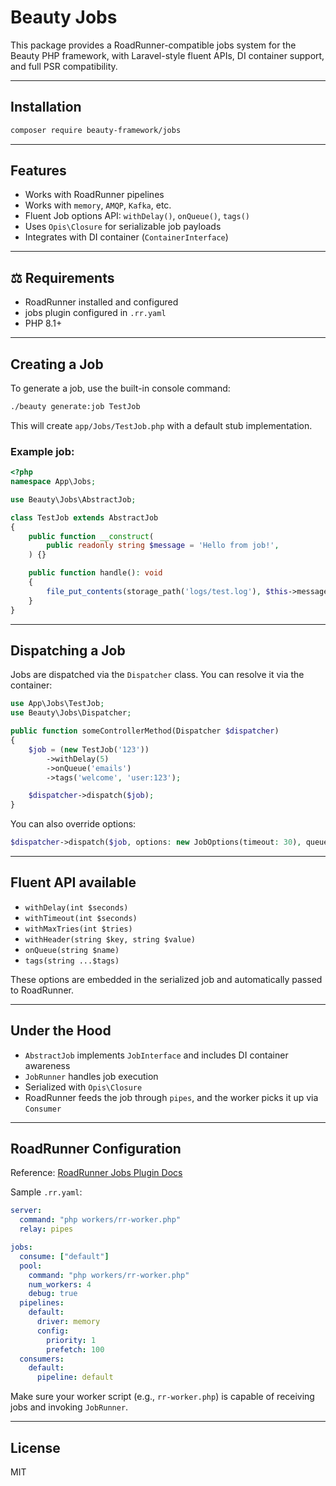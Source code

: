 # Beauty Jobs

This package provides a RoadRunner-compatible jobs system for the Beauty PHP framework, with Laravel-style fluent APIs, DI container support, and full PSR compatibility.

---

## Installation

```bash
composer require beauty-framework/jobs
```

---

## Features
* Works with RoadRunner pipelines
* Works with `memory`, `AMQP`, `Kafka`, etc.
* Fluent Job options API: `withDelay()`, `onQueue()`, `tags()`
* Uses `Opis\Closure` for serializable job payloads
* Integrates with DI container (`ContainerInterface`)

---

## ⚖️ Requirements

* RoadRunner installed and configured
* jobs plugin configured in `.rr.yaml`
* PHP 8.1+

---

## Creating a Job

To generate a job, use the built-in console command:

```bash
./beauty generate:job TestJob
```

This will create `app/Jobs/TestJob.php` with a default stub implementation.

### Example job:

```php
<?php
namespace App\Jobs;

use Beauty\Jobs\AbstractJob;

class TestJob extends AbstractJob
{
    public function __construct(
        public readonly string $message = 'Hello from job!',
    ) {}

    public function handle(): void
    {
        file_put_contents(storage_path('logs/test.log'), $this->message . PHP_EOL, FILE_APPEND);
    }
}
```

---

## Dispatching a Job

Jobs are dispatched via the `Dispatcher` class. You can resolve it via the container:

```php
use App\Jobs\TestJob;
use Beauty\Jobs\Dispatcher;

public function someControllerMethod(Dispatcher $dispatcher)
{
    $job = (new TestJob('123'))
        ->withDelay(5)
        ->onQueue('emails')
        ->tags('welcome', 'user:123');

    $dispatcher->dispatch($job);
}
```

You can also override options:

```php
$dispatcher->dispatch($job, options: new JobOptions(timeout: 30), queue: 'critical');
```

---

## Fluent API available

* `withDelay(int $seconds)`
* `withTimeout(int $seconds)`
* `withMaxTries(int $tries)`
* `withHeader(string $key, string $value)`
* `onQueue(string $name)`
* `tags(string ...$tags)`

These options are embedded in the serialized job and automatically passed to RoadRunner.

---

## Under the Hood

* `AbstractJob` implements `JobInterface` and includes DI container awareness
* `JobRunner` handles job execution
* Serialized with `Opis\Closure`
* RoadRunner feeds the job through `pipes`, and the worker picks it up via `Consumer`

---

## RoadRunner Configuration

Reference: [RoadRunner Jobs Plugin Docs](https://docs.roadrunner.dev/docs/queues-and-jobs/overview-queues)

Sample `.rr.yaml`:

```yaml
server:
  command: "php workers/rr-worker.php"
  relay: pipes

jobs:
  consume: ["default"]
  pool:
    command: "php workers/rr-worker.php"
    num_workers: 4
    debug: true
  pipelines:
    default:
      driver: memory
      config:
        priority: 1
        prefetch: 100
  consumers:
    default:
      pipeline: default
```

Make sure your worker script (e.g., `rr-worker.php`) is capable of receiving jobs and invoking `JobRunner`.

---

## License

MIT
